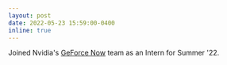 ```yaml
---
layout: post
date: 2022-05-23 15:59:00-0400
inline: true
---
```


Joined Nvidia's [GeForce Now](https://www.nvidia.com/en-us/geforce-now/) team as an Intern for Summer '22.